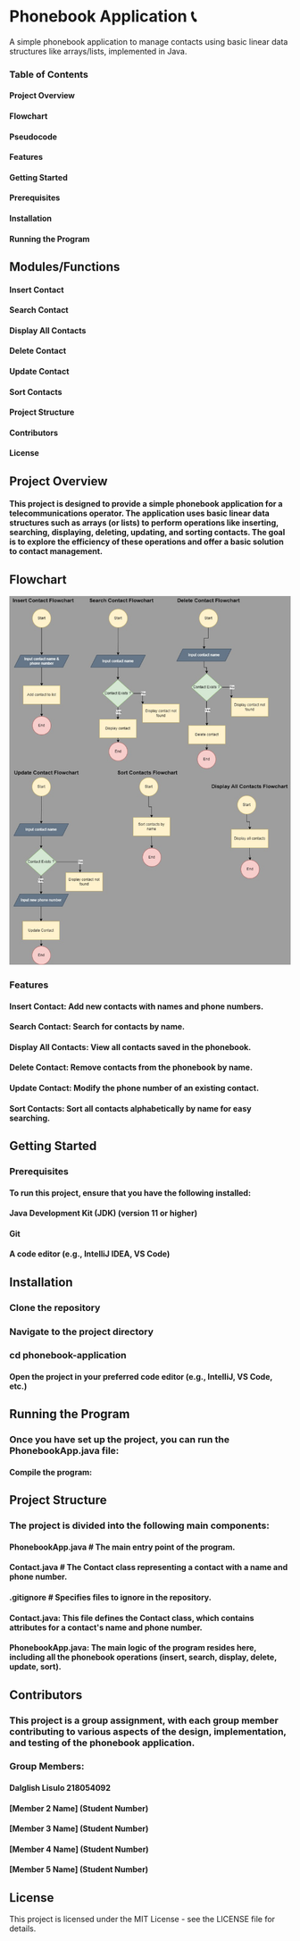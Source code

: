 # Phonebook Application 📞

A simple phonebook application to manage contacts using basic linear data structures like arrays/lists, implemented in Java.

### Table of Contents
#### Project Overview
#### Flowchart
#### Pseudocode
#### Features
#### Getting Started
#### Prerequisites
#### Installation
#### Running the Program

## Modules/Functions

#### Insert Contact
#### Search Contact
#### Display All Contacts
#### Delete Contact
#### Update Contact
#### Sort Contacts
#### Project Structure
#### Contributors
#### License

## Project Overview
#### This project is designed to provide a simple phonebook application for a telecommunications operator. The application uses basic linear data structures such as arrays (or lists) to perform operations like inserting, searching, displaying, deleting, updating, and sorting contacts. The goal is to explore the efficiency of these operations and offer a basic solution to contact management.

## Flowchart
![image alt](https://github.com/FOXHOUND27/Phonebook-Application/blob/798de84943218bc8dd2e248b3d32a8803dbf0a5c/DSA%20Diagram.jpg)


### Features
#### Insert Contact: Add new contacts with names and phone numbers.
#### Search Contact: Search for contacts by name.
#### Display All Contacts: View all contacts saved in the phonebook.
#### Delete Contact: Remove contacts from the phonebook by name.
#### Update Contact: Modify the phone number of an existing contact.
#### Sort Contacts: Sort all contacts alphabetically by name for easy searching.

## Getting Started
### Prerequisites
#### To run this project, ensure that you have the following installed:

#### Java Development Kit (JDK) (version 11 or higher)
#### Git
#### A code editor (e.g., IntelliJ IDEA, VS Code)

## Installation
### Clone the repository
### Navigate to the project directory
### cd phonebook-application
#### Open the project in your preferred code editor (e.g., IntelliJ, VS Code, etc.)

## Running the Program
### Once you have set up the project, you can run the PhonebookApp.java file:

#### Compile the program:



## Project Structure
### The project is divided into the following main components:

#### PhonebookApp.java   # The main entry point of the program.
#### Contact.java        # The Contact class representing a contact with a name and phone number.

#### .gitignore          # Specifies files to ignore in the repository.

#### Contact.java: This file defines the Contact class, which contains attributes for a contact's name and phone number.

#### PhonebookApp.java: The main logic of the program resides here, including all the phonebook operations (insert, search, display, delete, update, sort).

## Contributors
### This project is a group assignment, with each group member contributing to various aspects of the design, implementation, and testing of the phonebook application.

### Group Members:
#### Dalglish Lisulo 218054092
#### [Member 2 Name] (Student Number)
#### [Member 3 Name] (Student Number)
#### [Member 4 Name] (Student Number)
#### [Member 5 Name] (Student Number)

## License
This project is licensed under the MIT License - see the LICENSE file for details.

